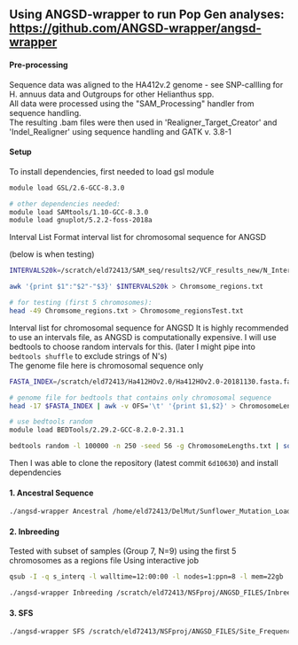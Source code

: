 ## Using ANGSD-wrapper to run Pop Gen analyses: https://github.com/ANGSD-wrapper/angsd-wrapper  

#### Pre-processing

Sequence data was aligned to the HA412v.2 genome - see SNP-callling for H. annuus data and Outgroups for other Helianthus spp.  
All data were processed using the "SAM_Processing" handler from sequence handling.  
The resulting .bam files were then used in 'Realigner_Target_Creator' and 'Indel_Realigner' using sequence handling and GATK v. 3.8-1

#### Setup

To install dependencies, first needed to load gsl module
```bash
module load GSL/2.6-GCC-8.3.0

# other dependencies needed:
module load SAMtools/1.10-GCC-8.3.0
module load gnuplot/5.2.2-foss-2018a
```

Interval List
Format interval list for chromosomal sequence for ANGSD

(below is when testing)
```bash
INTERVALS20k=/scratch/eld72413/SAM_seq/results2/VCF_results_new/N_Intervals/INTERVALS_20k_atNs.bed

awk '{print $1":"$2"-"$3}' $INTERVALS20k > Chromsome_regions.txt

# for testing (first 5 chromosomes):
head -49 Chromsome_regions.txt > Chromosome_regionsTest.txt

```

Interval list for chromosomal sequence for ANGSD
It is highly recommended to use an intervals file, as ANGSD is computationally expensive. I will use bedtools to choose random intervals for this. (later I might pipe into `bedtools shuffle` to exclude strings of N's)  
The genome file here is chromosomal sequence only
```bash
FASTA_INDEX=/scratch/eld72413/Ha412HOv2.0/Ha412HOv2.0-20181130.fasta.fai

# genome file for bedtools that contains only chromosomal sequence
head -17 $FASTA_INDEX | awk -v OFS='\t' '{print $1,$2}' > ChromosomeLengths.txt

# use bedtools random
module load BEDTools/2.29.2-GCC-8.2.0-2.31.1

bedtools random -l 100000 -n 250 -seed 56 -g ChromosomeLengths.txt | sort -V | awk '{print $1":"$2"-"$3}' > Random250x100k_regions.txt
```

Then I was able to clone the repository (latest commit `6d10630`) and install dependencies

#### 1. Ancestral Sequence

```bash
./angsd-wrapper Ancestral /home/eld72413/DelMut/Sunflower_Mutation_Load/ANGSD/ConfigFiles/Ancestral_Sequence_Config 
```

#### 2. Inbreeding
Tested with subset of samples (Group 7, N=9) using the first 5 chromosomes as a regions file
Using interactive job
```bash
qsub -I -q s_interq -l walltime=12:00:00 -l nodes=1:ppn=8 -l mem=22gb
```

```bash
./angsd-wrapper Inbreeding /scratch/eld72413/NSFproj/ANGSD_FILES/Inbreeding_Coefficients_Config
```

#### 3. SFS
```bash
./angsd-wrapper SFS /scratch/eld72413/NSFproj/ANGSD_FILES/Site_Frequency_Spectrum_Config
```